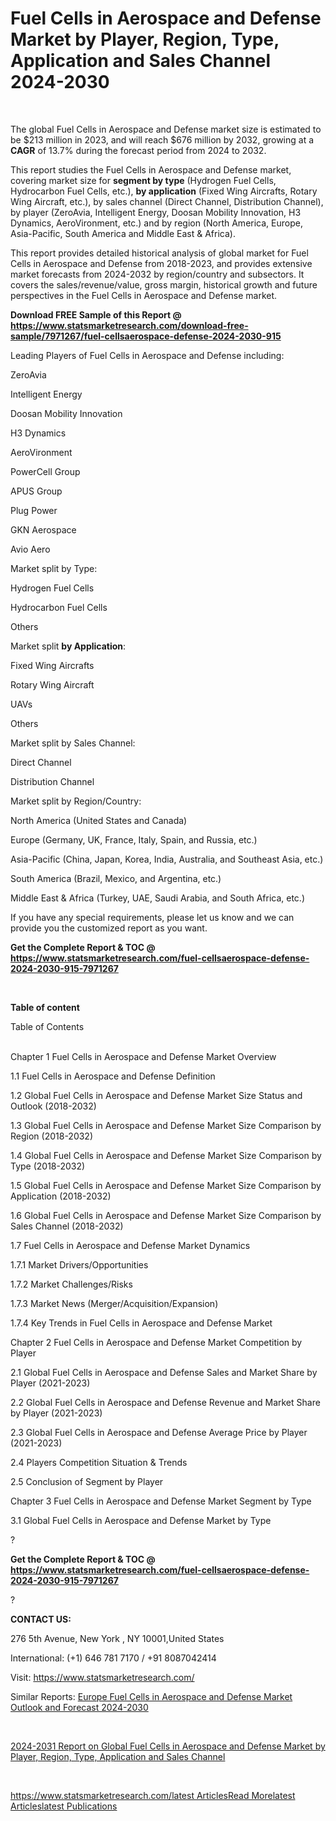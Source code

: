 <h1>Fuel Cells in Aerospace and Defense Market by Player, Region, Type, Application and Sales Channel 2024-2030</h1><br/><p>The global Fuel Cells in Aerospace and Defense market size is estimated to be $213 million in 2023, and will reach $676 million by 2032, growing at a <strong>CAGR</strong> of 13.7% during the forecast period from 2024 to 2032.</p>
 
 
 
 <p>This report studies the Fuel Cells in Aerospace and Defense market, covering market size for <strong>segment by type</strong> (Hydrogen Fuel Cells, Hydrocarbon Fuel Cells, etc.), <strong>by application</strong> (Fixed Wing Aircrafts, Rotary Wing Aircraft, etc.), by sales channel (Direct Channel, Distribution Channel), by player (ZeroAvia, Intelligent Energy, Doosan Mobility Innovation, H3 Dynamics, AeroVironment, etc.) and by region (North America, Europe, Asia-Pacific, South America and Middle East & Africa).</p>
 
 
 
 <p>This report provides detailed historical analysis of global market for Fuel Cells in Aerospace and Defense from 2018-2023, and provides extensive market forecasts from 2024-2032 by region/country and subsectors. It covers the sales/revenue/value, gross margin, historical growth and future perspectives in the Fuel Cells in Aerospace and Defense market.</p>
 
 
 
 <p><strong>Download FREE Sample of this Report @ <a href="https://www.statsmarketresearch.com/download-free-sample/7971267/fuel-cellsaerospace-defense-2024-2030-915">https://www.statsmarketresearch.com/download-free-sample/7971267/fuel-cellsaerospace-defense-2024-2030-915</a></strong></p>
 
 
 
 <p>Leading Players of Fuel Cells in Aerospace and Defense including:</p>
 
 
 
 <p>ZeroAvia</p>
 
 
 
 <p>Intelligent Energy</p>
 
 
 
 <p>Doosan Mobility Innovation</p>
 
 
 
 <p>H3 Dynamics</p>
 
 
 
 <p>AeroVironment</p>
 
 
 
 <p>PowerCell Group</p>
 
 
 
 <p>APUS Group</p>
 
 
 
 <p>Plug Power</p>
 
 
 
 <p>GKN Aerospace</p>
 
 
 
 <p>Avio Aero</p>
 
 
 
 <p>Market split by Type:</p>
 
 
 
 <p>Hydrogen Fuel Cells</p>
 
 
 
 <p>Hydrocarbon Fuel Cells</p>
 
 
 
 <p>Others</p>
 
 
 
 <p>Market split <strong>by Application</strong>:</p>
 
 
 
 <p>Fixed Wing Aircrafts</p>
 
 
 
 <p>Rotary Wing Aircraft</p>
 
 
 
 <p>UAVs</p>
 
 
 
 <p>Others</p>
 
 
 
 <p>Market split by Sales Channel:</p>
 
 
 
 <p>Direct Channel</p>
 
 
 
 <p>Distribution Channel</p>
 
 
 
 <p>Market split by Region/Country:</p>
 
 
 
 <p>North America (United States and Canada)</p>
 
 
 
 <p>Europe (Germany, UK, France, Italy, Spain, and Russia, etc.)</p>
 
 
 
 <p>Asia-Pacific (China, Japan, Korea, India, Australia, and Southeast Asia, etc.)</p>
 
 
 
 <p>South America (Brazil, Mexico, and Argentina, etc.)</p>
 
 
 
 <p>Middle East & Africa (Turkey, UAE, Saudi Arabia, and South Africa, etc.)</p>
 
 
 
 <p>If you have any special requirements, please let us know and we can provide you the customized report as you want.</p>
 
 
 
 <div><b>Get the Complete Report & TOC @ <a href="https://www.statsmarketresearch.com/fuel-cellsaerospace-defense-2024-2030-915-7971267">https://www.statsmarketresearch.com/fuel-cellsaerospace-defense-2024-2030-915-7971267</a></b></div>
 
 
 
 <p><br />
 
 <b>Table of content</b></p>
 
 
 
 <p>Table of Contents<br />
 
 <br />
 
 Chapter 1 Fuel Cells in Aerospace and Defense Market Overview<br />
 
 1.1 Fuel Cells in Aerospace and Defense Definition<br />
 
 1.2 Global Fuel Cells in Aerospace and Defense Market Size Status and Outlook (2018-2032)<br />
 
 1.3 Global Fuel Cells in Aerospace and Defense Market Size Comparison by Region (2018-2032)<br />
 
 1.4 Global Fuel Cells in Aerospace and Defense Market Size Comparison by Type (2018-2032)<br />
 
 1.5 Global Fuel Cells in Aerospace and Defense Market Size Comparison by Application (2018-2032)<br />
 
 1.6 Global Fuel Cells in Aerospace and Defense Market Size Comparison by Sales Channel (2018-2032)<br />
 
 1.7 Fuel Cells in Aerospace and Defense Market Dynamics<br />
 
 1.7.1 Market Drivers/Opportunities<br />
 
 1.7.2 Market Challenges/Risks<br />
 
 1.7.3 Market News (Merger/Acquisition/Expansion)<br />
 
 1.7.4 Key Trends in Fuel Cells in Aerospace and Defense Market<br />
 
 Chapter 2 Fuel Cells in Aerospace and Defense Market Competition by Player<br />
 
 2.1 Global Fuel Cells in Aerospace and Defense Sales and Market Share by Player (2021-2023)<br />
 
 2.2 Global Fuel Cells in Aerospace and Defense Revenue and Market Share by Player (2021-2023)<br />
 
 2.3 Global Fuel Cells in Aerospace and Defense Average Price by Player (2021-2023)<br />
 
 2.4 Players Competition Situation & Trends<br />
 
 2.5 Conclusion of Segment by Player<br />
 
 Chapter 3 Fuel Cells in Aerospace and Defense Market Segment by Type<br />
 
 3.1 Global Fuel Cells in Aerospace and Defense Market by Type<br />
 
 ? </p>
 
 
 
 <div><b>Get the Complete Report & TOC @ <a href="https://www.statsmarketresearch.com/fuel-cellsaerospace-defense-2024-2030-915-7971267">https://www.statsmarketresearch.com/fuel-cellsaerospace-defense-2024-2030-915-7971267</a></b></div>
 
 
 
 <p>? </p>
 
 
 
 <p><b>CONTACT US:</b><br />
 
 276 5th Avenue, New York , NY 10001,United States<br />
 
 International: (+1) 646 781 7170 / +91 8087042414<br />
 
 Visit: <a href="https://www.statsmarketresearch.com/">https://www.statsmarketresearch.com/</a><br />
 
 Similar Reports: <a href="https://www.statsmarketresearch.com/fuel-cellsaerospace-defense-2024-2030-915-7971267">Europe Fuel Cells in Aerospace and Defense Market Outlook and Forecast 2024-2030</a><br />
 
 <br />
 
 <a href="https://www.statsmarketresearch.com/fuel-cellsaerospace-defense-2024-2030-915-7971267">2024-2031 Report on Global Fuel Cells in Aerospace and Defense Market by Player, Region, Type, Application and Sales Channel</a><br />
 
 <br />
 
 <a href="https://gyeongbokgung.com">https://www.statsmarketresearch.com/</a><a href="https://hallyeomaritime.com">latest Articles</a><a href="https://jingwansa.com">Read More</a><a href="https://nguoiviet.jp/">latest Articles</a><a href="https://www.intelmarketresearch.com/">latest Publications</a></p>